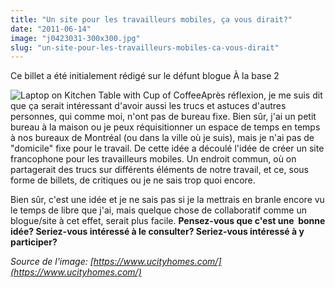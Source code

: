 ```yaml
---
title: "Un site pour les travailleurs mobiles, ça vous dirait?"
date: "2011-06-14"
image: "j0423031-300x300.jpg"
slug: "un-site-pour-les-travailleurs-mobiles-ca-vous-dirait"
---
```


Ce billet a été initialement rédigé sur le défunt blogue À la base 2

![](images/j0423031-300x300.jpg "Laptop on Kitchen Table with Cup of Coffee")Après réflexion, je me suis dit que ça serait intéressant d'avoir aussi les trucs et astuces d'autres personnes, qui comme moi, n'ont pas de bureau fixe. Bien sûr, j'ai un petit bureau à la maison ou je peux réquisitionner un espace de temps en temps à nos bureaux de Montréal (ou dans la ville où je suis), mais je n'ai pas de "domicile" fixe pour le travail. De cette idée a découlé l'idée de créer un site francophone pour les travailleurs mobiles. Un endroit commun, où on partagerait des trucs sur différents éléments de notre travail, et ce, sous forme de billets, de critiques ou je ne sais trop quoi encore.

Bien sûr, c'est une idée et je ne sais pas si je la mettrais en branle encore vu le temps de libre que j'ai, mais quelque chose de collaboratif comme un blogue/site à cet effet, serait plus facile. **Pensez-vous que c'est une  bonne idée? Seriez-vous intéressé à le consulter? Seriez-vous intéressé à y participer?**

_Source de l'image: [https://www.ucityhomes.com/](https://www.ucityhomes.com/)_
